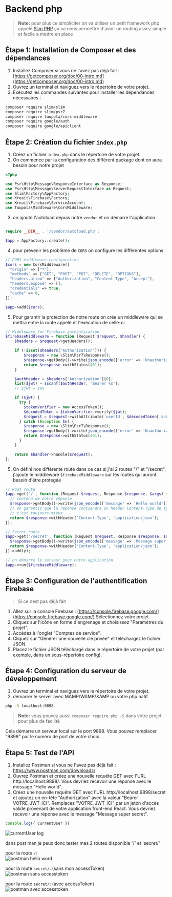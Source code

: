# Backend php 

> **Note:** pour plus ce simpliciter on va utiliser un petit framework php appelé [Slim PHP](https://www.slimframework.com/) ça va nous permettre d'avoir un routing assez simple et facile a mettre en place

## Étape 1: Installation de Composer et des dépendances

1. Installez Composer si vous ne l'avez pas déjà fait : [https://getcomposer.org/doc/00-intro.md](https://getcomposer.org/doc/00-intro.md)
2. Ouvrez un terminal et naviguez vers le répertoire de votre projet.
3. Exécutez les commandes suivantes pour installer les dépendances nécessaires :
```bash
composer require slim/slim
composer require slim/psr7
composer require tuupola/cors-middleware
composer require google/auth
composer require google/apiclient
```


## Étape 2: Création du fichier `index.php`

1. Créez un fichier `index.php` dans le répertoire de votre projet.
2. On commence par la configuration des différent package dont on aura besoin pour notre projet
```php
<?php

use Psr\Http\Message\ResponseInterface as Response;
use Psr\Http\Message\ServerRequestInterface as Request;
use Slim\Factory\AppFactory;
use Kreait\Firebase\Factory;
use Kreait\Firebase\ServiceAccount;
use Tuupola\Middleware\CorsMiddleware;
```
3. on ajoute l'autoload depuis notre `vendor` et on démarre l'application
```php

require __DIR__ . '/vendor/autoload.php';

$app = AppFactory::create();
```
4. pour prévenir les problème de `CORS` on configure les différentes options
```php
// CORS middleware configuration
$cors = new CorsMiddleware([
  "origin" => ["*"],
  "methods" => ["GET", "POST", "PUT", "DELETE", "OPTIONS"],
  "headers.allow" => ["Authorization", "Content-Type", "Accept"],
  "headers.expose" => [],
  "credentials" => true,
  "cache" => 0,
]);

$app->add($cors);
```
5. Pour garantir la protection de notre route on crée un middleware qui se mettra entre la route appelé et l'exécution de celle-ci
```php
// Middleware for Firebase authentication
$firebaseMiddleware = function (Request $request, $handler) {
    $headers = $request->getHeaders();

    if (!isset($headers['Authorization'])) {
        $response = new \Slim\Psr7\Response();
        $response->getBody()->write(json_encode(['error' => 'Unauthorized']));
        return $response->withStatus(401);
    }

    $authHeader = $headers['Authorization'][0];
    list($jwt) = sscanf($authHeader, 'Bearer %s');
    // $jwt = $au

    if ($jwt) {
      try {
        $tokenVerifier = new AccessToken();
        $decodedToken = $tokenVerifier->verify($jwt);
        $request = $request->withAttribute('userId', $decodedToken['sub']);
      } catch (Exception $e) {
        $response = new \Slim\Psr7\Response();
        $response->getBody()->write(json_encode(['error' => 'Unauthorized']));
        return $response->withStatus(401);
      }
    }

    return $handler->handle($request);
};
```
5. On défini nos différente route dans ce cas si j'ai 2 routes "/" et "/secret", j'ajoute le middleware `$firebaseMiddleware` sur les routes qui auront besoin d'être protégée
```php
// Root route
$app->get('/', function (Request $request, Response $response, $args) {
  // contenu de notre réponse
  $response->getBody()->write(json_encode(['message' => 'Hello world']));
  // on garantis que la réponse contiendra un header Content-Type de type json
  // c'est toujours mieux
  return $response->withHeader('Content-Type', 'application/json');
});

// Secret route
$app->get('/secret', function (Request $request, Response $response, $args) {
  $response->getBody()->write(json_encode(['message' => 'Message super secret']));
  return $response->withHeader('Content-Type', 'application/json');
})->add(y);

// on démarre le serveur pour notre application
$app->run($firebaseMiddleware);
```

## Étape 3: Configuration de l'authentification Firebase
> Si ce nest pas déjà fait

1. Allez sur la console Firebase : [https://console.firebase.google.com/](https://console.firebase.google.com/)
Sélectionnez votre projet.
1. Cliquez sur l'icône en forme d'engrenage et choisissez "Paramètres du projet".
1. Accédez à l'onglet "Comptes de service".
1. Cliquez sur "Générer une nouvelle clé privée" et téléchargez le fichier JSON.
1. Placez le fichier JSON téléchargé dans le répertoire de votre projet (par exemple, dans un sous-répertoire config).

## Étape 4: Configuration du serveur de développement

1. Ouvrez un terminal et naviguez vers le répertoire de votre projet.
1. démarrer le server avec MAMP/WAMP/XAMP ou votre php natif
```bash
php -S localhost:9898 
```
> **Note:** vous pouvez aussi `composer require php -S` dans votre projet pour plus de facilité

Cela démarre un serveur local sur le port 9898. Vous pouvez remplacer "9898" par le numéro de port de votre choix.

## Étape 5: Test de l'API

1. Installez Postman si vous ne l'avez pas déjà fait : https://www.postman.com/downloads/
1. Ouvrez Postman et créez une nouvelle requête GET avec l'URL http://localhost:9898/. Vous devriez recevoir une réponse avec le message "Hello world".
1. Créez une nouvelle requête GET avec l'URL http://localhost:9898/secret et ajoutez un en-tête "Authorization" avec la valeur "Bearer VOTRE_JWT_ICI". Remplacez "VOTRE_JWT_ICI" par un jeton d'accès valide provenant de votre application front-end React. Vous devriez recevoir une réponse avec le message "Message super secret".

```js
console.log({ currentUser })
```

<img src=".screenshots/Screenshot 2023-03-25 at 13.39.19.png" alt="currentUser log" />

dans post man je peux donc tester mes 2 routes disponible '/' et 'secret/'

pour la route `/`:<br>
<img src=".screenshots/Screenshot 2023-03-25 at 13.36.38.png" alt="postman hello word" /><br>

pour la route `secret/`: (sans mon accessToken)<br>
<img src=".screenshots/Screenshot 2023-03-25 at 13.36.54.png" alt="postman sans accesstoken" /><br>

pour la route `secret/`: (avec accessToken)<br>
<img src=".screenshots/Screenshot 2023-03-25 at 13.39.02.png" alt="postman avec accesstoken" /><br>